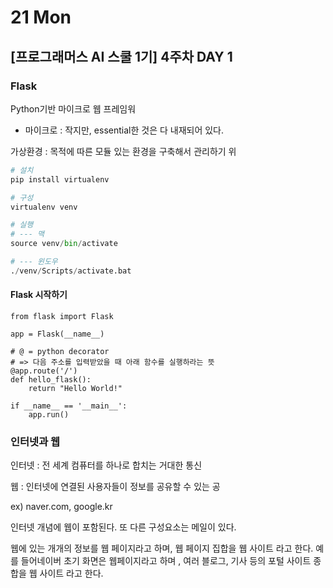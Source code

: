 # 21 Mon

## \[프로그래머스 AI 스쿨 1기\] 4주차 DAY 1

### Flask

 Python기반 마이크로 웹 프레임워

* 마이크로 : 작지만, essential한 것은 다 내재되어 있다.

 가상환경 : 목적에 따른 모듈 있는 환경을 구축해서 관리하기 위

```python
# 설치
pip install virtualenv

# 구성
virtualenv venv

# 실행
# --- 맥
source venv/bin/activate

# --- 윈도우
./venv/Scripts/activate.bat
```

#### Flask 시작하기

```text
from flask import Flask

app = Flask(__name__)

# @ = python decorator
# => 다음 주소를 입력받았을 때 아래 함수를 실행하라는 뜻
@app.route('/')
def hello_flask():
    return "Hello World!"

if __name__ == '__main__':
    app.run()
```

###  인터넷과 웹

 인터넷 : 전 세계 컴퓨터를 하나로 합치는 거대한 통신

 웹 : 인터넷에 연결된 사용자들이 정보를 공유할 수 있는 공

 ex\) naver.com, google.kr

 인터넷 개념에 웹이 포함된다. 또 다른 구성요소는 메일이 있다.

 웹에 있는 개개의 정보를 웹 페이지라고 하며, 웹 페이지 집합을 웹 사이트 라고 한다. 예를 들어네이버 초기 화면은 웹페이지라고 하며 , 여러 블로그, 기사 등의 포털 사이트 종합을 웹 사이트 라고 한다.

 









